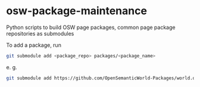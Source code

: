 # osw-package-maintenance
Python scripts to build OSW page packages, common page package repositories as submodules

To add a package, run
```bash
git submodule add <package_repo> packages/<package_name>
```
e. g.
```bash
git submodule add https://github.com/OpenSemanticWorld-Packages/world.opensemantic.core packages/world.opensemantic.core
```
